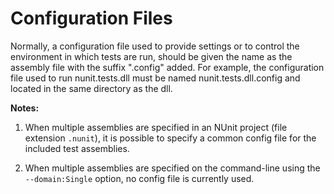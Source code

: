 # Configuration Files


Normally, a configuration file used to provide settings or to control the environment
in which tests are run, should be given the name as the assembly file with the
suffix ".config" added. For example, the configuration file used to run nunit.tests.dll must
be named nunit.tests.dll.config and located in the same directory as the dll.

**Notes:**

1. When multiple assemblies are specified in an NUnit project (file extension `.nunit`),
it is possible to specify a common config file for the included test assemblies.

2. When multiple assemblies are specified on the command-line using the `--domain:Single`
option, no config file is currently used.

